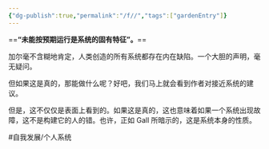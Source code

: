 ```yaml
---
{"dg-publish":true,"permalink":"/f//","tags":["gardenEntry"]}
---
```



==**“未能按预期运行是系统的固有特征”。**==

加尔毫不含糊地肯定，人类创造的所有系统都存在内在缺陷。一个大胆的声明，毫无疑问。

但如果这是真的，那能做什么呢？好吧，我们马上就会看到作者对接近系统的建议。

但是，这不仅仅是表面上看到的。如果这是真的，这也意味着如果一个系统出现故障，这不是构建它的人的错。也许，正如 Gall 所暗示的，这是系统本身的性质。

#自我发展/个人系统 